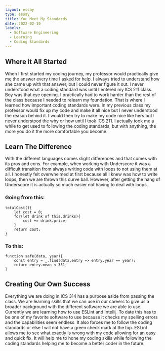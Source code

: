 ```yaml
---
layout: essay
type: essay
title: You Meet My Standards 
date: 2022-02-10
labels:
  - Software Engineering
  - Learning
  - Coding Standards
---
```


## Where it All Started 

When I first started my coding journey, my professor would practically give me the answer every time I asked for help. I always tried to understand how she came up with that answer, but I could never figure it out. I never understood what a coding standard was until I entered my ICS 211 class. Boy was that eye opening. I practically had to work harder than the rest of the class because I needed to relearn my foundation. That is where I learned how important coding standards were. In my previous class my professor would fix up my code and make it all nice but I never understood the reason behind it. I would then try to make my code nice like hers but I never understood the why or how until I took ICS 211. I actually took me a while to get used to following the coding standards, but with anything, the more you do it the more comfortable you become. 

## Learn The Difference

With the different languages comes slight differences and that comes with its pros and cons. For example, when working with Underscore it was a difficult transition from always writing code with loops to not using them at all. I honestly felt overwhelmed at first because all I knew was how to write loops, then we are thrown this curve ball. However, after getting the hang of Underscore it is actually so much easier not having to deal with loops. 

### Going from this:

    totalCost(){
        let cost = 0;
        for(let drink of this.drinks){
            cost += drink.price;
        }
        return cost;
    }

### To this: 

    function safe(data, year){
        const entry = _.find(data,entry => entry.year == year);
        return entry.mean < 351;
    }

## Creating Our Own Success 

Everything we are doing in ICS 314 has a purpose aside from passing the class. We are learning skills that we can use in our careers to give us a broader background with the different software we are able to use. Currently we are learning how to use ESLint and Intellij. To date this has to be one of my favorite software to use because it checks my spelling errors and the capabilities seem endless. It also forces me to follow the coding standards or else I will not have a green check mark at the top. ESLint allows me to see what exactly is wrong with my code allowing for an easy and quick fix. It will help me to hone my coding skills while following the coding standards helping me to become a better coder in the future. 